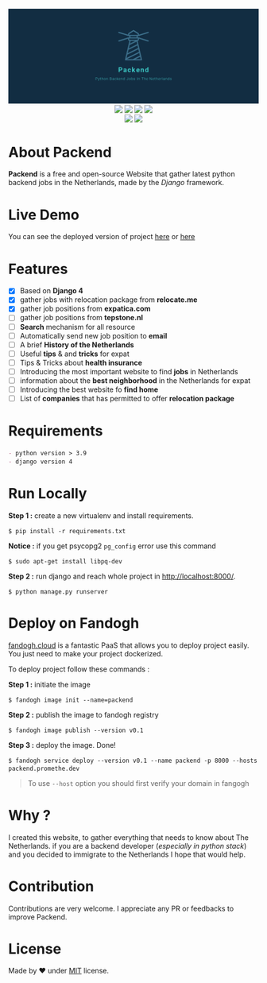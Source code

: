 <p align="center">
  <img src="icon.png"><br/>

  <img src="https://img.shields.io/badge/License-MIT-yellow.svg">
  <img src="https://img.shields.io/badge/python-%3E=3.9-blue?logo=python&logoColor=white">
  <img src="https://img.shields.io/badge/os-linux-blue?logo=linux&logoColor=white">
  <img src="https://img.shields.io/badge/web-Django-green?logo=django&logoColor=white"><br/>
  <img src= "https://img.shields.io/badge/deployment-heroku-purple?logo=heroku&logoColor=white">
  <img src="https://badges.frapsoft.com/os/v3/open-source.svg?v=103"><br/>
</p>

# About Packend
**Packend** is a free and open-source Website that gather latest python backend jobs in the Netherlands, made by the _Django_ framework.

# Live Demo

You can see the deployed version of project [here](http://packend.promethe.dev/) or [here](http://packend-promethe.fandogh.cloud/)

# Features

- [x] Based on **Django 4**
- [x] gather jobs with relocation package from **relocate.me**
- [x] gather job positions from **expatica.com**
- [ ] gather job positions from **tepstone.nl**
- [ ] **Search** mechanism for all resource
- [ ] Automatically send new job position to **email**
- [ ] A brief **History of the Netherlands**
- [ ] Useful **tips** & and **tricks** for expat
- [ ] Tips & Tricks about **health insurance**
- [ ] Introducing the most important website to find **jobs** in Netherlands
- [ ] information about the **best neighborhood** in the Netherlands for expat
- [ ] Introducing the best website fo **find home**
- [ ] List of **companies** that has permitted to offer **relocation package**
    
# Requirements

```markdown
- python version > 3.9
- django version 4
```

# Run Locally

**Step 1 :** create a new virtualenv and install requirements.
```shell
$ pip install -r requirements.txt
```

**Notice :** if you get psycopg2 `pg_config` error use this command
```shell
$ sudo apt-get install libpq-dev
```

**Step 2 :** run django and reach whole project in [http://localhost:8000/](http://localhost:8000/).
```shell
$ python manage.py runserver
```

# Deploy on Fandogh

[fandogh.cloud](https://www.fandogh.cloud/) is a fantastic PaaS that allows you to 
deploy project easily. You just need to make your project dockerized.

To deploy project follow these commands :

**Step 1 :** initiate the image
```shell
$ fandogh image init --name=packend
```

**Step 2 :** publish the image to fandogh registry
```shell
$ fandogh image publish --version v0.1 
```

**Step 3 :** deploy the image. Done!
```shell
$ fandogh service deploy --version v0.1 --name packend -p 8000 --hosts packend.promethe.dev
```

> To use `--host` option you should first verify your domain in fangogh  

# Why ?

I created this website, to gather everything that needs to know about The Netherlands.
if you are a backend developer (*especially in python stack*) and you decided to immigrate to the Netherlands I hope that would help.

# Contribution

Contributions are very welcome. I appreciate any PR or feedbacks to improve Packend.

# License

Made by ❤️ under [MIT](https://choosealicense.com/licenses/mit/) license.